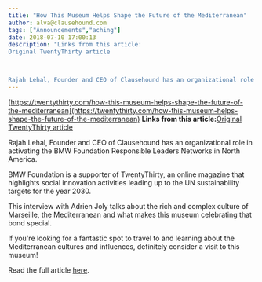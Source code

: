 ```yaml
---
title: "How This Museum Helps Shape the Future of the Mediterranean"
author: alva@clausehound.com
tags: ["Announcements","aching"]
date: 2018-07-10 17:00:13
description: "Links from this article:
Original TwentyThirty article



Rajah Lehal, Founder and CEO of Clausehound has an organizational role in activating..."
---
```


[https://twentythirty.com/how-this-museum-helps-shape-the-future-of-the-mediterranean](https://twentythirty.com/how-this-museum-helps-shape-the-future-of-the-mediterranean)
**Links from this article:**[Original TwentyThirty article](https://twentythirty.com/how-this-museum-helps-shape-the-future-of-the-mediterranean)

Rajah Lehal, Founder and CEO of Clausehound has an organizational role in activating the BMW Foundation Responsible Leaders Networks in North America.

BMW Foundation is a supporter of TwentyThirty, an online magazine that highlights social innovation activities leading up to the UN sustainability targets for the year 2030.

This interview with Adrien Joly talks about the rich and complex culture of Marseille, the Mediterranean and what makes this museum celebrating that bond special.

If you're looking for a fantastic spot to travel to and learning about the Mediterranean cultures and influences, definitely consider a visit to this museum!

Read the full article [here](https://twentythirty.com/how-this-museum-helps-shape-the-future-of-the-mediterranean).